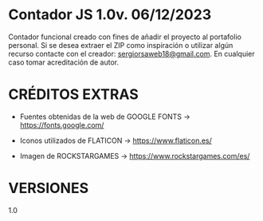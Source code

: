 # Contador JS 1.0v. 06/12/2023

Contador funcional creado con fines de añadir el proyecto al portafolio personal. Si se desea extraer el ZIP como inspiración o utilizar algún recurso contacte con el creador: sergiorsaweb18@gmail.com. En cualquier caso tomar acreditación de autor.

# CRÉDITOS EXTRAS

- Fuentes obtenidas de la web de GOOGLE FONTS -> https://fonts.google.com/

- Iconos utilizados de FLATICON -> https://www.flaticon.es/

- Imagen de ROCKSTARGAMES -> https://www.rockstargames.com/es/

# VERSIONES

1.0 
